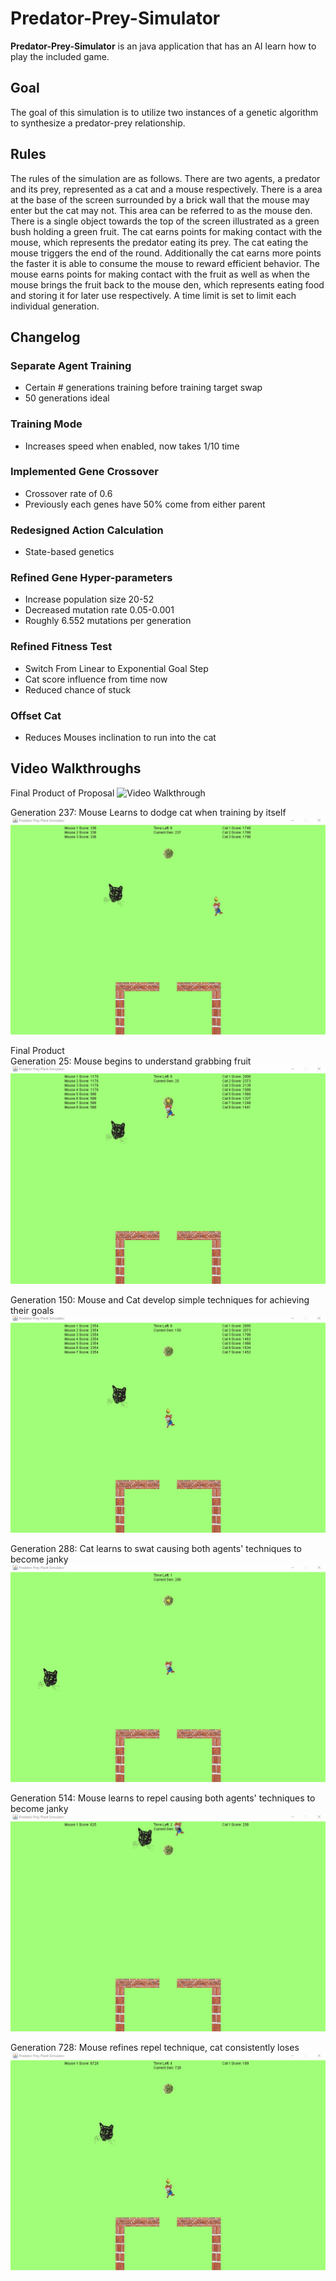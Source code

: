 # Predator-Prey-Simulator

**Predator-Prey-Simulator** is an java application that has an AI learn how to play the included game.

## Goal
The goal of this simulation is to utilize two instances of a genetic algorithm to synthesize a predator-prey relationship.

## Rules
The rules of the simulation are as follows. There are two agents, a predator and its prey, represented as a cat and a mouse respectively. There is a area at the base of the screen surrounded by a brick wall that the mouse may enter but the cat may not. This area can be referred to as the mouse den. There is a single object towards the top of the screen illustrated as a green bush holding a green fruit. The cat earns points for making contact with the mouse, which represents the predator eating its prey. The cat eating the mouse triggers the end of the round. Additionally the cat earns more points the faster it is able to consume the mouse to reward efficient behavior. The mouse earns points for making contact with the fruit as well as when the mouse brings the fruit back to the mouse den, which represents eating food and storing it for later use respectively. A time limit is set to limit each individual generation.
## Changelog

### Separate Agent Training
 - Certain # generations training before training target swap
 - 50 generations ideal
### Training Mode
 - Increases speed when enabled, now takes 1/10 time
### Implemented Gene Crossover
 - Crossover rate of 0.6
 - Previously each genes have 50% come from either parent
### Redesigned Action Calculation
 - State-based genetics
### Refined Gene Hyper-parameters
 - Increase population size 20-52
 - Decreased mutation rate 0.05-0.001
 - Roughly 6.552 mutations per generation
### Refined Fitness Test
 - Switch From Linear to Exponential Goal Step
 - Cat score influence from time now
 - Reduced chance of stuck
### Offset Cat
 - Reduces Mouses inclination to run into the cat

## Video Walkthroughs

Final Product of Proposal
<img src='walkthroughOld.gif' title='Video Walkthrough' width='' alt='Video Walkthrough' />

Generation 237: Mouse Learns to dodge cat when training by itself
<img src='walkthroughDodgeOld.gif' title='Video Walkthrough' width='' alt='Video Walkthrough' />

Final Product<br>
Generation 25: Mouse begins to understand grabbing fruit
<img src='walkthrough25.gif' title='Video Walkthrough' width='' alt='Video Walkthrough' />

Generation 150: Mouse and Cat develop simple techniques for achieving their goals
<img src='walkthrough150.gif' title='Video Walkthrough' width='' alt='Video Walkthrough' />

Generation 288: Cat learns to swat causing both agents' techniques to become janky
<img src='walkthrough288.gif' title='Video Walkthrough' width='' alt='Video Walkthrough' />

Generation 514: Mouse learns to repel causing both agents' techniques to become janky
<img src='walkthrough514.gif' title='Video Walkthrough' width='' alt='Video Walkthrough' />

Generation 728: Mouse refines repel technique, cat consistently loses
<img src='walkthrough728.gif' title='Video Walkthrough' width='' alt='Video Walkthrough' />
